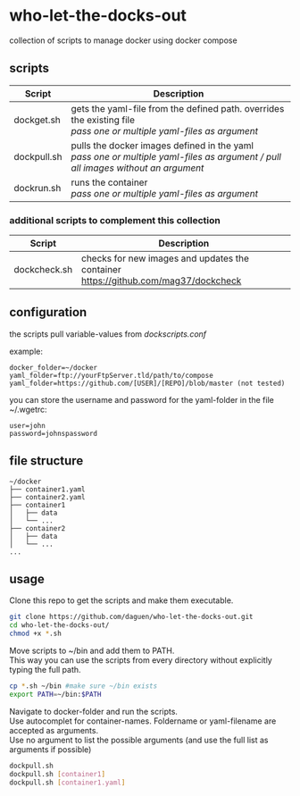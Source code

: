 # who-let-the-docks-out
collection of scripts to manage docker using docker compose

## scripts

| Script | Description |
|---|---|
| dockget.sh | gets the yaml-file from the defined path. overrides the existing file <br> *pass one or multiple yaml-files as argument* |
| dockpull.sh | pulls the docker images defined in the yaml <br> *pass one or multiple yaml-files as argument / pull all images without an argument* |
| dockrun.sh | runs the container <br> *pass one or multiple yaml-files as argument* |

### additional scripts to complement this collection
| Script | Description |
|---|---|
| dockcheck.sh | checks for new images and updates the container <br>https://github.com/mag37/dockcheck |

## configuration
the scripts pull variable-values from *dockscripts.conf*

example:
```
docker_folder=~/docker
yaml_folder=ftp://yourFtpServer.tld/path/to/compose
yaml_folder=https://github.com/[USER]/[REPO]/blob/master (not tested)
```
you can store the username and password for the yaml-folder in the file ~/.wgetrc:
```
user=john
password=johnspassword
```


## file structure
```
~/docker
├── container1.yaml
├── container2.yaml
├── container1
│   ├── data
│   └── ...
├── container2
│   ├── data
│   └── ...
...
```

## usage
Clone this repo to get the scripts and make them executable.
```bash
git clone https://github.com/daguen/who-let-the-docks-out.git
cd who-let-the-docks-out/
chmod +x *.sh
```

Move scripts to ~/bin and add them to PATH. <br>
This way you can use the scripts from every directory without explicitly typing the full path.
```bash
cp *.sh ~/bin #make sure ~/bin exists
export PATH=~/bin:$PATH
```

Navigate to docker-folder and run the scripts. <br>
Use autocomplet for container-names. Foldername or yaml-filename are accepted as arguments. <br>
Use no argument to list the possible arguments (and use the full list as arguments if possible)
```bash
dockpull.sh 
dockpull.sh [container1]
dockpull.sh [container1.yaml]
```
